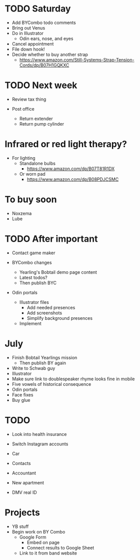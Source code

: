 # TODO Saturday
* Add BYCombo todo comments
* Bring out Venus
* Do in Illustrator
    * Odin ears, nose, and eyes
* Cancel appointment
* File down hook!
* Decide whether to buy another strap
    * https://www.amazon.com/Still-Systems-Strap-Tension-Cords/dp/B07H1GQKXC

# TODO Next week
* Review tax thing

* Post office
    * Return extender
    * Return pump cylinder

# Infrared or red light therapy?
* For lighting
    * Standalone bulbs
        * https://www.amazon.com/dp/B07T81R1DX
    * Or worn pad
        * https://www.amazon.com/dp/B08PDJCSMC

# To buy soon
* Noxzema
* Lube

# TODO After important
* Contact game maker
* BYCombo changes
    * Yearling's Bobtail demo page content
    * Latest todos?
    * Then publish BYC

* Odin portals
    * Illustrator files
        * Add needed presences
        * Add screenshots
        * Simplify background presences
    * Implement
<!-- * Didi past ending
    * Make sketch to scan
        * Photo scrapbook
    * Implement -->
<!-- * My 100,000th Dream
    * Create Illustrator file
    * Add dream final presence
    * Design and draw dream final -->

# July
* Finish Bobtail Yearlings mission
    * Then publish BY again
* Write to Schwab guy
* Illustrator
* Make sure link to doublespeaker rhyme looks fine in mobile
* Five vowels of historical consequence
* Odin portals
* Face fixes
* Buy glue

# TODO
* Look into health insurance
* Switch Instagram accounts

* Car
* Contacts
* Accountant
* New apartment
* DMV real ID

# Projects
* YB stuff
* Begin work on BY Combo
    * Google Form
        * Embed on page
        * Connect results to Google Sheet
    * Link to it from band website
